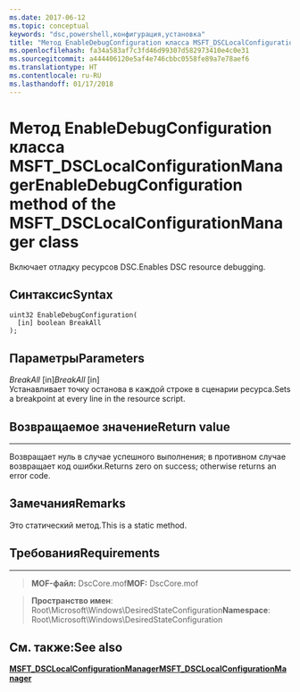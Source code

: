 ```yaml
---
ms.date: 2017-06-12
ms.topic: conceptual
keywords: "dsc,powershell,конфигурация,установка"
title: "Метод EnableDebugConfiguration класса MSFT_DSCLocalConfigurationManager"
ms.openlocfilehash: fa34a583af7c3fd46d99307d582973410e4c0e31
ms.sourcegitcommit: a444406120e5af4e746cbbc0558fe89a7e78aef6
ms.translationtype: HT
ms.contentlocale: ru-RU
ms.lasthandoff: 01/17/2018
---
```

# <a name="enabledebugconfiguration-method-of-the-msftdsclocalconfigurationmanager-class"></a><span data-ttu-id="537bc-103">Метод EnableDebugConfiguration класса MSFT_DSCLocalConfigurationManager</span><span class="sxs-lookup"><span data-stu-id="537bc-103">EnableDebugConfiguration method of the MSFT_DSCLocalConfigurationManager class</span></span>

<span data-ttu-id="537bc-104">Включает отладку ресурсов DSC.</span><span class="sxs-lookup"><span data-stu-id="537bc-104">Enables DSC resource debugging.</span></span>

<a name="syntax"></a><span data-ttu-id="537bc-105">Синтаксис</span><span class="sxs-lookup"><span data-stu-id="537bc-105">Syntax</span></span>
------

```mof
uint32 EnableDebugConfiguration(
  [in] boolean BreakAll
);
```

<a name="parameters"></a><span data-ttu-id="537bc-106">Параметры</span><span class="sxs-lookup"><span data-stu-id="537bc-106">Parameters</span></span>
----------

<span data-ttu-id="537bc-107">*BreakAll* \[in\]</span><span class="sxs-lookup"><span data-stu-id="537bc-107">*BreakAll* \[in\]</span></span>  
<span data-ttu-id="537bc-108">Устанавливает точку останова в каждой строке в сценарии ресурса.</span><span class="sxs-lookup"><span data-stu-id="537bc-108">Sets a breakpoint at every line in the resource script.</span></span>

## <a name="return-value"></a><span data-ttu-id="537bc-109">Возвращаемое значение</span><span class="sxs-lookup"><span data-stu-id="537bc-109">Return value</span></span>
------------

<span data-ttu-id="537bc-110">Возвращает нуль в случае успешного выполнения; в противном случае возвращает код ошибки.</span><span class="sxs-lookup"><span data-stu-id="537bc-110">Returns zero on success; otherwise returns an error code.</span></span>

## <a name="remarks"></a><span data-ttu-id="537bc-111">Замечания</span><span class="sxs-lookup"><span data-stu-id="537bc-111">Remarks</span></span>

<span data-ttu-id="537bc-112">Это статический метод.</span><span class="sxs-lookup"><span data-stu-id="537bc-112">This is a static method.</span></span>

## <a name="requirements"></a><span data-ttu-id="537bc-113">Требования</span><span class="sxs-lookup"><span data-stu-id="537bc-113">Requirements</span></span>
------------
><span data-ttu-id="537bc-114">**MOF-файл:** DscCore.mof</span><span class="sxs-lookup"><span data-stu-id="537bc-114">**MOF:** DscCore.mof</span></span>

><span data-ttu-id="537bc-115">**Пространство имен**: Root\Microsoft\Windows\DesiredStateConfiguration</span><span class="sxs-lookup"><span data-stu-id="537bc-115">**Namespace**: Root\Microsoft\Windows\DesiredStateConfiguration</span></span>


## <a name="see-also"></a><span data-ttu-id="537bc-116">См. также:</span><span class="sxs-lookup"><span data-stu-id="537bc-116">See also</span></span>


[<span data-ttu-id="537bc-117">**MSFT_DSCLocalConfigurationManager**</span><span class="sxs-lookup"><span data-stu-id="537bc-117">**MSFT_DSCLocalConfigurationManager**</span></span>](msft-dsclocalconfigurationmanager.md)
 

 



